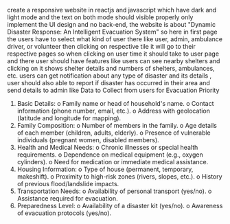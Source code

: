 create a responsive website in reactjs and javascript which have dark and light mode and the text on both mode should visible properly only implement the UI design and no back-end, the website is about "Dynamic Disaster Response: An Intelligent Evacuation System" so here in first page the users have to select what kind of user there like user, admin, ambulance driver, or volunteer then clicking on respective tile it will go to their respective pages so when clicking on user time it should take to user page and there user should have features like users can see nearby shelters and clicking on it shows shelter details and numbers of shelters, ambulances, etc. users can get notification about any type of disaster and its details , user should also able to report if disaster has occurred in their area and send details to admin like Data to Collect from users for Evacuation Priority
1. Basic Details:
o Family name or head of household's name.
o Contact information (phone number, email, etc.).
o Address with geolocation (latitude and longitude for mapping).
2. Family Composition:
o Number of members in the family.
o Age details of each member (children, adults, elderly).
o Presence of vulnerable individuals (pregnant women, disabled members).
3. Health and Medical Needs:
o Chronic illnesses or special health requirements.
o Dependence on medical equipment (e.g., oxygen cylinders).
o Need for medication or immediate medical assistance.
4. Housing Information:
o Type of house (permanent, temporary, makeshift).
o Proximity to high-risk zones (rivers, slopes, etc.).
o History of previous flood/landslide impacts.
5. Transportation Needs:
o Availability of personal transport (yes/no).
o Assistance required for evacuation.
6. Preparedness Level:
o Availability of a disaster kit (yes/no).
o Awareness of evacuation protocols (yes/no).  